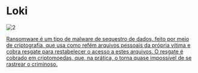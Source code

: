 # Loki
![2](https://github.com/IK-R-S/Loki/assets/73291742/3e1f0c97-f1db-4573-9dd2-464410617061)

[Ransomware é um tipo de malware de sequestro de dados, feito por meio de criptografia, que usa como refém arquivos pessoais da própria vítima e cobra resgate para restabelecer o acesso a estes arquivos. O resgate é cobrado em criptomoedas, que, na prática, o torna quase impossível de se rastrear o criminoso.](https://en.wikipedia.org/wiki/Ransomware)
